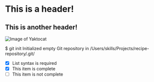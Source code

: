 # This is a header! 
## This is another header!


![Image of Yaktocat](https://octodex.github.com/images/yaktocat.png)


$ git init
Initialized empty Git repository in /Users/skills/Projects/recipe-repository/.git/


- [x] List syntax is required
- [x] This item is complete
- [ ] This item is not complete
